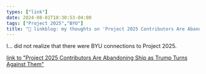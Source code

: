 ```yaml
---
types: ["link"]
date: 2024-08-01T18:30:53-04:00
tags: ["Project 2025","BYU"]
title: "🔗 linkblog: my thoughts on 'Project 2025 Contributors Are Abandoning Ship as Trump Turns Against Them'"
---
```

I... did not realize that there were BYU connections to Project 2025.

[link to "Project 2025 Contributors Are Abandoning Ship as Trump Turns Against Them"](https://theintercept.com/2024/08/01/project-2025-trump-abandon-ship/)
